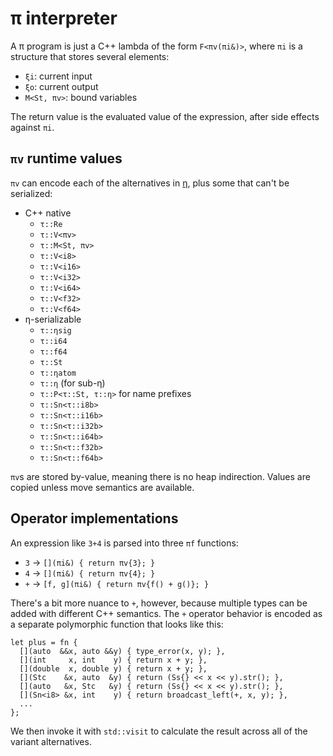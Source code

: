 # π interpreter
A π program is just a C++ lambda of the form `F<πv(πi&)>`, where `πi` is a structure that stores several elements:

+ `ξi`: current input
+ `ξo`: current output
+ `M<St, πv>`: bound variables

The return value is the evaluated value of the expression, after side effects against `πi`.


## `πv` runtime values
`πv` can encode each of the alternatives in [η](eta.md), plus some that can't be serialized:

+ C++ native
  + `τ::Re`
  + `τ::V<πv>`
  + `τ::M<St, πv>`
  + `τ::V<i8>`
  + `τ::V<i16>`
  + `τ::V<i32>`
  + `τ::V<i64>`
  + `τ::V<f32>`
  + `τ::V<f64>`
+ η-serializable
  + `τ::ηsig`
  + `τ::i64`
  + `τ::f64`
  + `τ::St`
  + `τ::ηatom`
  + `τ::η` (for sub-η)
  + `τ::P<τ::St, τ::η>` for name prefixes
  + `τ::Sn<τ::i8b>`
  + `τ::Sn<τ::i16b>`
  + `τ::Sn<τ::i32b>`
  + `τ::Sn<τ::i64b>`
  + `τ::Sn<τ::f32b>`
  + `τ::Sn<τ::f64b>`

`πv`s are stored by-value, meaning there is no heap indirection. Values are copied unless move semantics are available.


## Operator implementations
An expression like `3+4` is parsed into three `πf` functions:

+ `3` → `[](πi&) { return πv{3}; }`
+ `4` → `[](πi&) { return πv{4}; }`
+ `+` → `[f, g](πi&) { return πv{f() + g()}; }`

There's a bit more nuance to `+`, however, because multiple types can be added with different C++ semantics. The `+` operator behavior is encoded as a separate polymorphic function that looks like this:

```
let plus = fn {
  [](auto  &&x, auto &&y) { type_error(x, y); },
  [](int     x, int    y) { return x + y; },
  [](double  x, double y) { return x + y; },
  [](Stc    &x, auto  &y) { return (Ss{} << x << y).str(); },
  [](auto   &x, Stc   &y) { return (Ss{} << x << y).str(); },
  [](Sn<i8> &x, int    y) { return broadcast_left(+, x, y); },
  ...
};
```

We then invoke it with `std::visit` to calculate the result across all of the variant alternatives.
